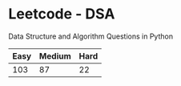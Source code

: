 # Leetcode - DSA

Data Structure and Algorithm Questions in Python

| Easy   |  Medium  | Hard |
|--------|----------|------|
|  103   |    87    |  22  |
